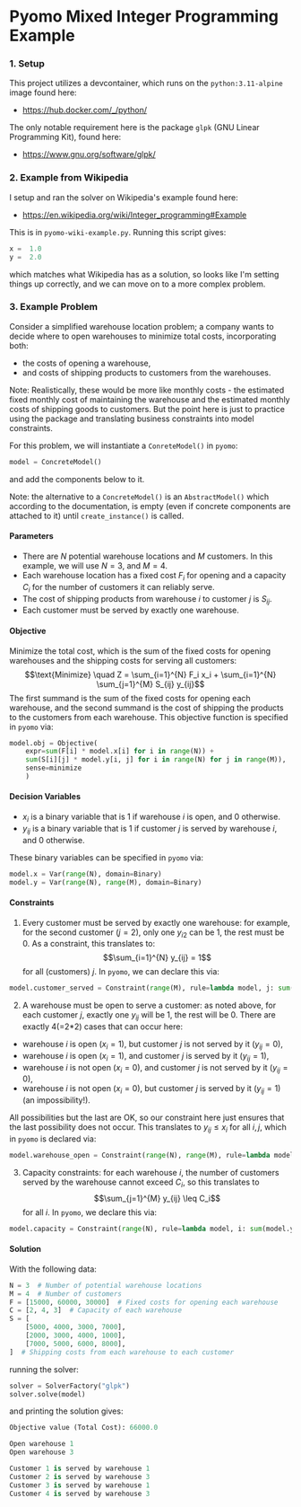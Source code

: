 # Pyomo Mixed Integer Programming Example

### 1. Setup 

This project utilizes a devcontainer, which runs on the `python:3.11-alpine` image found here:
- https://hub.docker.com/_/python/ 

The only notable requirement here is the package `glpk` (GNU Linear Programming Kit), found here:
- https://www.gnu.org/software/glpk/

### 2. Example from Wikipedia

I setup and ran the solver on Wikipedia's example found here:
- https://en.wikipedia.org/wiki/Integer_programming#Example

This is in `pyomo-wiki-example.py`. Running this script gives:
```python
x =  1.0
y =  2.0
```
which matches what Wikipedia has as a solution, so looks like I'm setting things up correctly, and we can move on to a more complex problem.

### 3. Example Problem

Consider a simplified warehouse location problem; a company wants to decide where to open warehouses to minimize total costs, incorporating both: 
- the costs of opening a warehouse, 
- and costs of shipping products to customers from the warehouses.

Note: Realistically, these would be more like monthly costs - the estimated fixed monthly cost of maintaining the warehouse and the estimated monthly costs of shipping goods to customers. But the point here is just to practice using the package and translating business constraints into model constraints. 

For this problem, we will instantiate a `ConreteModel()` in `pyomo`:
```python
model = ConcreteModel()
```
and add the components below to it. 

Note: the alternative to a `ConcreteModel()` is an `AbstractModel()` which according to the documentation, is empty (even if concrete components are attached to it) until `create_instance()` is called. 

#### Parameters
- There are $N$ potential warehouse locations and $M$ customers. In this example, we will use $N=3$, and $M=4$.
- Each warehouse location has a fixed cost $F_i$ for opening and a capacity $C_i$ for the number of customers it can reliably serve.
- The cost of shipping products from warehouse $i$ to customer $j$ is $S_{ij}$.
- Each customer must be served by exactly one warehouse.
  
#### Objective
Minimize the total cost, which is the sum of the fixed costs for opening warehouses and the shipping costs for serving all customers:
$$\text{Minimize} \quad Z = \sum_{i=1}^{N} F_i x_i + \sum_{i=1}^{N} \sum_{j=1}^{M} S_{ij} y_{ij}$$
The first summand is the sum of the fixed costs for opening each warehouse, and the second summand is the cost of shipping the products to the customers from each warehouse. This objective function is specified in `pyomo` via:
```python
model.obj = Objective(
    expr=sum(F[i] * model.x[i] for i in range(N)) + 
    sum(S[i][j] * model.y[i, j] for i in range(N) for j in range(M)),
    sense=minimize
    )
```

#### Decision Variables
- $x_i$ is a binary variable that is 1 if warehouse $i$ is open, and 0 otherwise.
- $y_{ij}$ is a binary variable that is 1 if customer $j$ is served by warehouse $i$, and 0 otherwise.

These binary variables can be specified in `pyomo` via:
```python
model.x = Var(range(N), domain=Binary)
model.y = Var(range(N), range(M), domain=Binary)
```


#### Constraints
1. Every customer must be served by exactly one warehouse: for example, for the second customer ($j=2$), only one $y_{i2}$ can be 1, the rest must be 0. As a constraint, this translates to: $$\sum_{i=1}^{N} y_{ij} = 1$$ for all (customers) $j$. In `pyomo`, we can declare this via:
```python
model.customer_served = Constraint(range(M), rule=lambda model, j: sum(model.y[i, j] for i in range(N)) == 1)
```
2. A warehouse must be open to serve a customer: as noted above, for each customer $j$, exactly one $y_{ij}$ will be 1, the rest will be 0. There are exactly 4(=2*2) cases that can occur here:
- warehouse $i$ is open ($x_i=1$), but customer $j$ is not served by it ($y_{ij}=0$),
- warehouse $i$ is open ($x_i=1$), and customer $j$ is served by it ($y_{ij}=1$),
- warehouse $i$ is not open ($x_i=0$), and customer $j$ is not served by it ($y_{ij}=0$),
- warehouse $i$ is not open ($x_i=0$), but customer $j$ is served by it ($y_{ij}=1$) (an impossibility!).

All possibilities but the last are OK, so our constraint here just ensures that the last possibility does not occur. This translates to $y_{ij} \leq x_i$ for all $i, j$, which in `pyomo` is declared via:
```python
model.warehouse_open = Constraint(range(N), range(M), rule=lambda model, i, j: model.y[i, j] <= model.x[i])
```
3. Capacity constraints: for each warehouse $i$, the number of customers served by the warehouse cannot exceed $C_i$, so this translates to $$\sum_{j=1}^{M} y_{ij} \leq C_i$$ for all $i$. In `pyomo`, we declare this via:
```python
model.capacity = Constraint(range(N), rule=lambda model, i: sum(model.y[i, j] for j in range(M)) <= C[i])
```

#### Solution

With the following data:
```python
N = 3  # Number of potential warehouse locations
M = 4  # Number of customers
F = [15000, 60000, 30000]  # Fixed costs for opening each warehouse
C = [2, 4, 3]  # Capacity of each warehouse
S = [
    [5000, 4000, 3000, 7000],
    [2000, 3000, 4000, 1000],
    [7000, 5000, 6000, 8000],
]  # Shipping costs from each warehouse to each customer
```
running the solver:
```python
solver = SolverFactory("glpk")
solver.solve(model)
```
and printing the solution gives:
```python
Objective value (Total Cost): 66000.0

Open warehouse 1
Open warehouse 3

Customer 1 is served by warehouse 1
Customer 2 is served by warehouse 3
Customer 3 is served by warehouse 1
Customer 4 is served by warehouse 3
```

